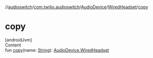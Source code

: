 //[audioswitch](../../../index.md)/[com.twilio.audioswitch](../../index.md)/[AudioDevice](../index.md)/[WiredHeadset](index.md)/[copy](copy.md)



# copy  
[androidJvm]  
Content  
fun [copy](copy.md)(name: [String](https://kotlinlang.org/api/latest/jvm/stdlib/kotlin/-string/index.html)): [AudioDevice.WiredHeadset](index.md)  



